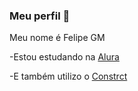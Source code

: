 ### Meu perfil 🥇

Meu nome é Felipe GM

-Estou estudando na [Alura](https://www.alura.com.br)

-E também utilizo o [Constrct](https://editor.construct.net/)
